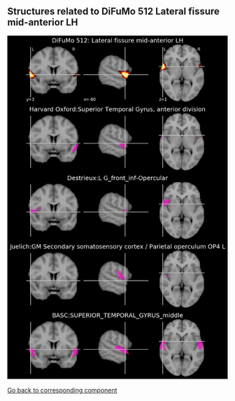 


## Structures related to DiFuMo 512 Lateral fissure mid-anterior LH

![508](508.jpg "Structures related to DiFuMo 512 Lateral fissure mid-anterior LH")

[Go back to corresponding component](https://parietal-inria.github.io/DiFuMo/512/html/508.html)